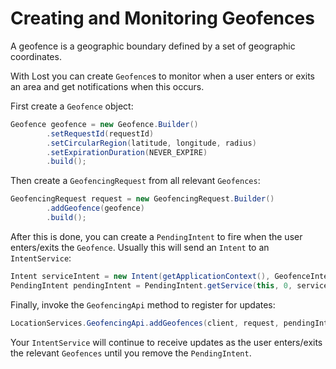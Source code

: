 # Creating and Monitoring Geofences

A geofence is a geographic boundary defined by a set of geographic coordinates.

With Lost you can create `Geofence`s to monitor when a user enters or exits an area and get notifications when this occurs.

First create a `Geofence` object:
```java
Geofence geofence = new Geofence.Builder()
        .setRequestId(requestId)
        .setCircularRegion(latitude, longitude, radius)
        .setExpirationDuration(NEVER_EXPIRE)
        .build();
```

Then create a `GeofencingRequest` from all relevant `Geofences`:

```java
GeofencingRequest request = new GeofencingRequest.Builder()
        .addGeofence(geofence)
        .build();
```

After this is done, you can create a `PendingIntent` to fire when the user enters/exits the `Geofence`. Usually this will send an `Intent` to an `IntentService`:
```java
Intent serviceIntent = new Intent(getApplicationContext(), GeofenceIntentService.class);
PendingIntent pendingIntent = PendingIntent.getService(this, 0, serviceIntent, 0);
```

Finally, invoke the `GeofencingApi` method to register for updates:

```java
LocationServices.GeofencingApi.addGeofences(client, request, pendingIntent);
```

Your `IntentService` will continue to receive updates as the user enters/exits the relevant `Geofences` until you remove the `PendingIntent`.
